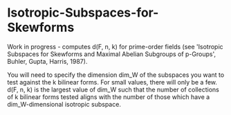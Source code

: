 # Isotropic-Subspaces-for-Skewforms
Work in progress - computes d(F, n, k) for prime-order fields (see 'Isotropic Subspaces for Skewforms and Maximal Abelian Subgroups of p-Groups', Buhler, Gupta, Harris, 1987).

You will need to specify the dimension dim_W of the subspaces you want to test against the k bilinear forms. For small values, there will only be a few. d(F, n, k) is the largest value of dim_W such that the number of collections of k bilinear forms tested aligns with the number of those which have a dim_W-dimensional isotropic subspace.
